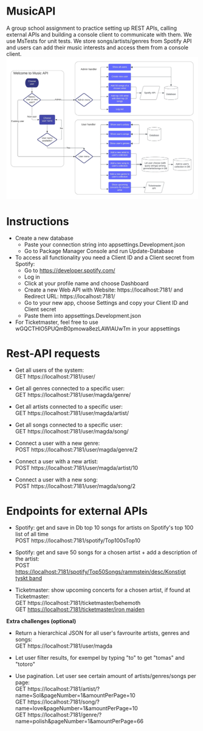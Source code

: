 # MusicAPI
A group school assignment to practice setting up REST APIs, calling external APIs and building a console client to communicate with them. We use MsTests for unit tests.
We store songs/artists/genres from Spotify API and users can add their music interests and access them from a console client. 
![Music-API-flow](Music-API-flow.jpeg)

# Instructions
* Create a new database
  * Paste your connection string into appsettings.Development.json
  * Go to Package Manager Console and run Update-Database
* To access all functionality you need a Client ID and a Client secret from Spotify:
  * Go to https://developer.spotify.com/
  * Log in
  * Click at your profile name and choose Dashboard
  * Create a new Web API with Website: https://localhost:7181/ and Redirect URL: https://localhost:7181/
  * Go to your new app, choose Settings and copy your Client ID and Client secret
  * Paste them into appsettings.Development.json 
* For Ticketmaster, feel free to use wGQCTHlO5PUQmB0pmowa8ezLAWlAUwTm in your appsettings

# Rest-API requests
- Get all users of the system:   
GET https://localhost:7181/user/
      
- Get all genres connected to a specific user:  
GET https://localhost:7181/user/magda/genre/
      
- Get all artists connected to a specific user:  
GET https://localhost:7181/user/magda/artist/
      
- Get all songs connected to a specific user:  
GET https://localhost:7181/user/magda/song/
      
- Connect a user with a new genre:  
POST https://localhost:7181/user/magda/genre/2
      
- Connect a user with a new artist:  
POST https://localhost:7181/user/magda/artist/10
      
- Connect a user with a new song:  
POST https://localhost:7181/user/magda/song/2

# Endpoints for external APIs
- Spotify: get and save in Db top 10 songs for artists on Spotify's top 100 list of all time  
POST https://localhost:7181/spotify/Top100sTop10

- Spotify: get and save 50 songs for a chosen artist + add a description of the artist:  
POST [https://localhost:7181/spotify/Top50Songs/rammstein/desc/Konstigt tyskt band](url)

- Ticketmaster: show upcoming concerts for a chosen artist, if found at Ticketmaster:  
GET https://localhost:7181/ticketmaster/behemoth  
GET [https://localhost:7181/ticketmaster/iron maiden](url)

**Extra challenges (optional)**
- Return a hierarchical JSON for all user's favrourite artists, genres and songs:  
GET https://localhost:7181/user/magda

- Let user filter results, for exempel by typing "to" to get "tomas" and "totoro"
- Use pagination. Let user see certain amount of artists/genres/songs per page:  
GET https://localhost:7181/artist/?name=Sol&pageNumber=1&amountPerPage=10  
GET https://localhost:7181/song/?name=love&pageNumber=1&amountPerPage=10  
GET https://localhost:7181/genre/?name=polish&pageNumber=1&amountPerPage=66  
  
